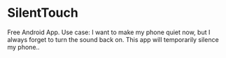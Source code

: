 SilentTouch
================

Free Android App. Use case: I want to make my phone quiet now, but I always forget to turn the sound back on. This app will temporarily silence my phone..
